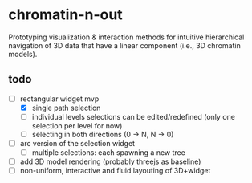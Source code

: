# chromatin-n-out
Prototyping visualization & interaction methods for intuitive hierarchical navigation of 3D data that have a linear component (i.e., 3D chromatin models).

## todo
- [ ] rectangular widget mvp
    - [x] single path selection
    - [ ] individual levels selections can be edited/redefined (only one selection per level for now)
    - [ ] selecting in both directions (0 -> N, N -> 0)
- [ ] arc version of the selection widget
    - [ ] multiple selections: each spawning a new tree
- [ ] add 3D model rendering (probably threejs as baseline)
- [ ] non-uniform, interactive and fluid layouting of 3D+widget